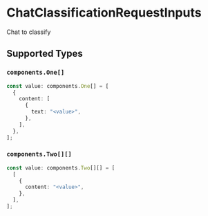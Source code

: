 # ChatClassificationRequestInputs

Chat to classify


## Supported Types

### `components.One[]`

```typescript
const value: components.One[] = [
  {
    content: [
      {
        text: "<value>",
      },
    ],
  },
];
```

### `components.Two[][]`

```typescript
const value: components.Two[][] = [
  [
    {
      content: "<value>",
    },
  ],
];
```

